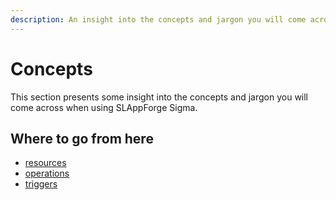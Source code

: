 ```yaml
---
description: An insight into the concepts and jargon you will come across when using SLAppForge Sigma cloud IDE for serverless development
---
```


# Concepts

This section presents some insight into the concepts and jargon you will come across when using SLAppForge Sigma.

## Where to go from here

- [resources](resources.md)
- [operations](operations.md)
- [triggers](triggers.md)
